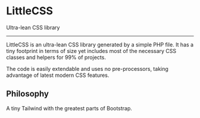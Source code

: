 # LittleCSS

Ultra-lean CSS library

---

LittleCSS is an ultra-lean CSS library generated by a simple PHP file. It has a tiny footprint in terms of size yet includes most of the necessary CSS classes and helpers for 99% of projects.

The code is easily extendable and uses no pre-processors, taking advantage of latest modern CSS features.


## Philosophy

A tiny Tailwind with the greatest parts of Bootstrap.
